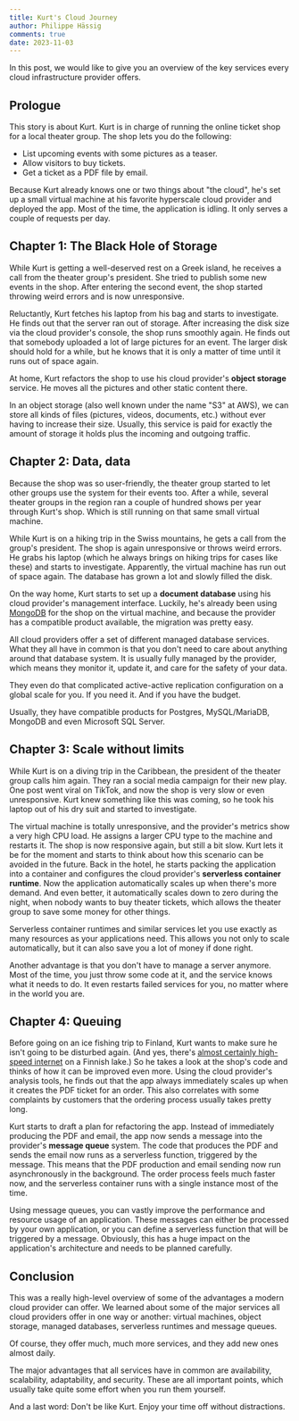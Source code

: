 ```yaml
---
title: Kurt's Cloud Journey
author: Philippe Hässig
comments: true
date: 2023-11-03
---
```


In this post, we would like to give you an overview of the key services every cloud infrastructure provider offers.

<!--more-->

## Prologue

This story is about Kurt. Kurt is in charge of running the online ticket shop for a local theater group. The shop lets you do the following:

- List upcoming events with some pictures as a teaser.
- Allow visitors to buy tickets.
- Get a ticket as a PDF file by email.

Because Kurt already knows one or two things about "the cloud", he's set up a small virtual machine at his favorite hyperscale cloud provider and deployed the app. Most of the time, the application is idling. It only serves a couple of requests per day.

## Chapter 1: The Black Hole of Storage

While Kurt is getting a well-deserved rest on a Greek island, he receives a call from the theater group's president. She tried to publish some new events in the shop. After entering the second event, the shop started throwing weird errors and is now unresponsive.

Reluctantly, Kurt fetches his laptop from his bag and starts to investigate. He finds out that the server ran out of storage. After increasing the disk size via the cloud provider's console, the shop runs smoothly again. He finds out that somebody uploaded a lot of large pictures for an event. The larger disk should hold for a while, but he knows that it is only a matter of time until it runs out of space again.

At home, Kurt refactors the shop to use his cloud provider's **object storage** service. He moves all the pictures and other static content there.

In an object storage (also well known under the name "S3" at AWS), we can store all kinds of files (pictures, videos, documents, etc.) without ever having to increase their size. Usually, this service is paid for exactly the amount of storage it holds plus the incoming and outgoing traffic.

## Chapter 2: Data, data

Because the shop was so user-friendly, the theater group started to let other groups use the system for their events too. After a while, several theater groups in the region ran a couple of hundred shows per year through Kurt's shop. Which is still running on that same small virtual machine.

While Kurt is on a hiking trip in the Swiss mountains, he gets a call from the group's president. The shop is again unresponsive or throws weird errors. He grabs his laptop (which he always brings on hiking trips for cases like these) and starts to investigate. Apparently, the virtual machine has run out of space again. The database has grown a lot and slowly filled the disk.

On the way home, Kurt starts to set up a **document database** using his cloud provider's management interface. Luckily, he's already been using [MongoDB](https://www.mongodb.com/) for the shop on the virtual machine, and because the provider has a compatible product available, the migration was pretty easy.

All cloud providers offer a set of different managed database services. What they all have in common is that you don't need to care about anything around that database system. It is usually fully managed by the provider, which means they monitor it, update it, and care for the safety of your data.

They even do that complicated active-active replication configuration on a global scale for you. If you need it. And if you have the budget.

Usually, they have compatible products for Postgres, MySQL/MariaDB, MongoDB and even Microsoft SQL Server.

## Chapter 3: Scale without limits

While Kurt is on a diving trip in the Caribbean, the president of the theater group calls him again. They ran a social media campaign for their new play. One post went viral on TikTok, and now the shop is very slow or even unresponsive. Kurt knew something like this was coming, so he took his laptop out of his dry suit and started to investigate.

The virtual machine is totally unresponsive, and the provider's metrics show a very high CPU load. He assigns a larger CPU type to the machine and restarts it. The shop is now responsive again, but still a bit slow. Kurt lets it be for the moment and starts to think about how this scenario can be avoided in the future. Back in the hotel, he starts packing the application into a container and configures the cloud provider's **serverless container runtime**. Now the application automatically scales up when there's more demand. And even better, it automatically scales down to zero during the night, when nobody wants to buy theater tickets, which allows the theater group to save some money for other things.

Serverless container runtimes and similar services let you use exactly as many resources as your applications need. This allows you not only to scale automatically, but it can also save you a lot of money if done right.

Another advantage is that you don't have to manage a server anymore. Most of the time, you just throw some code at it, and the service knows what it needs to do. It even restarts failed services for you, no matter where in the world you are.

## Chapter 4: Queuing

Before going on an ice fishing trip to Finland, Kurt wants to make sure he isn't going to be disturbed again. (And yes, there's [almost certainly high-speed internet](https://www.telia.fi/asiakastuki/kuuluvuuskartta) on a Finnish lake.) So he takes a look at the shop's code and thinks of how it can be improved even more. Using the cloud provider's analysis tools, he finds out that the app always immediately scales up when it creates the PDF ticket for an order. This also correlates with some complaints by customers that the ordering process usually takes pretty long.

Kurt starts to draft a plan for refactoring the app. Instead of immediately producing the PDF and email, the app now sends a message into the provider's **message queue** system. The code that produces the PDF and sends the email now runs as a serverless function, triggered by the message. This means that the PDF production and email sending now run asynchronously in the background. The order process feels much faster now, and the serverless container runs with a single instance most of the time.

Using message queues, you can vastly improve the performance and resource usage of an application. These messages can either be processed by your own application, or you can define a serverless function that will be triggered by a message. Obviously, this has a huge impact on the application's architecture and needs to be planned carefully.

## Conclusion

This was a really high-level overview of some of the advantages a modern cloud provider can offer. We learned about some of the major services all cloud providers offer in one way or another: virtual machines, object storage, managed databases, serverless runtimes and message queues.

Of course, they offer much, much more services, and they add new ones almost daily.

The major advantages that all services have in common are availability, scalability, adaptability, and security. These are all important points, which usually take quite some effort when you run them yourself.

And a last word: Don't be like Kurt. Enjoy your time off without distractions.
